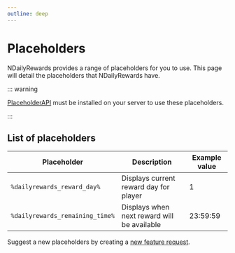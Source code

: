 ```yaml
---
outline: deep
---
```


# Placeholders

NDailyRewards provides a range of placeholders for you to use. This page will detail the placeholders that NDailyRewards have.

::: warning

[PlaceholderAPI](https://www.spigotmc.org/resources/placeholderapi.6245/) must be installed on your server to use these placeholders.

:::

## List of placeholders

| Placeholder                     | Description                                 | Example value |
| ------------------------------- | ------------------------------------------- | ------------- |
| `%dailyrewards_reward_day%`     | Displays current reward day for player      | 1             |
| `%dailyrewards_remaining_time%` | Displays when next reward will be available | 23:59:59      |

Suggest a new placeholders by creating a [new feature request](https://github.com/BX-Team/NDailyRewards/issues/new/choose).
